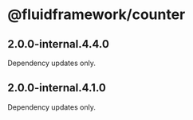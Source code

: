 # @fluidframework/counter

## 2.0.0-internal.4.4.0

Dependency updates only.

## 2.0.0-internal.4.1.0

Dependency updates only.
